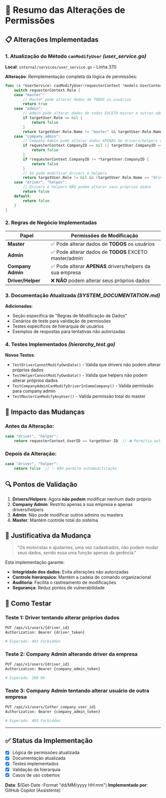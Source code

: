 # 🔐 Resumo das Alterações de Permissões

## 📋 Alterações Implementadas

### 1. **Atualização do Método `canModifyUser`** _(user_service.go)_

**Local**: `internal/services/user_service.go` - Linha 370

**Alteração**: Reimplementação completa da lógica de permissões:

```go
func (s *UserService) canModifyUser(requesterContext *models.UserContext, targetUser *models.User) bool {
	switch requesterContext.Role {
	case "master":
		// Master pode alterar dados de TODOS os usuários
		return true
	case "admin":
		// Admin pode alterar dados de todos EXCETO master e outros admins
		if targetUser.Role == nil {
			return false
		}
		return targetUser.Role.Name != "master" && targetUser.Role.Name != "admin"
	case "company_admin":
		// Company Admin pode alterar dados APENAS de drivers/helpers da SUA empresa
		if requesterContext.CompanyID == nil || targetUser.CompanyID == nil {
			return false
		}
		if *requesterContext.CompanyID != *targetUser.CompanyID {
			return false
		}
		// Só pode modificar drivers e helpers
		return targetUser.Role != nil && (targetUser.Role.Name == "driver" || targetUser.Role.Name == "helper")
	case "driver", "helper":
		// Drivers e helpers NÃO podem alterar seus próprios dados
		return false
	default:
		return false
	}
}
```

### 2. **Regras de Negócio Implementadas**

| Papel | Permissões de Modificação |
|-------|---------------------------|
| **Master** | ✅ Pode alterar dados de **TODOS** os usuários |
| **Admin** | ✅ Pode alterar dados de **TODOS** EXCETO master/admin |
| **Company Admin** | ✅ Pode alterar **APENAS** drivers/helpers da sua empresa |
| **Driver/Helper** | ❌ **NÃO** podem alterar seus próprios dados |

### 3. **Documentação Atualizada** _(SYSTEM_DOCUMENTATION.md)_

**Adicionadas**:
- Seção específica de "Regras de Modificação de Dados"
- Cenários de teste para validação de permissões
- Testes específicos de hierarquia de usuários
- Exemplos de respostas para tentativas não autorizadas

### 4. **Testes Implementados** _(hierarchy_test.go)_

**Novos Testes**:
- `TestDriverCannotModifyOwnData()` - Valida que drivers não podem alterar próprios dados
- `TestHelperCannotModifyOwnData()` - Valida que helpers não podem alterar próprios dados  
- `TestCompanyAdminCanModifyDriverInSameCompany()` - Valida permissão para company admin
- `TestMasterCanModifyAnyUser()` - Valida permissão total do master

## 🎯 Impacto das Mudanças

### **Antes da Alteração**:
```go
case "driver", "helper":
    return requesterContext.UserID == targetUser.ID  // ❌ Permitia automodificação
```

### **Depois da Alteração**:
```go
case "driver", "helper":
    return false  // ✅ NÃO permite automodificação
```

## 🔍 Pontos de Validação

1. **Drivers/Helpers**: Agora **não podem** modificar nenhum dado próprio
2. **Company Admin**: Restrito apenas à sua empresa e apenas drivers/helpers
3. **Admin**: Não pode modificar outros admins ou masters
4. **Master**: Mantém controle total do sistema

## 📝 Justificativa da Mudança

> "Os motoristas e ajudantes, uma vez cadastrados, não podem mudar seus dados, sendo essa uma função apenas da gerência."

Esta implementação garante:
- **Integridade dos dados**: Evita alterações não autorizadas
- **Controle hierárquico**: Mantém a cadeia de comando organizacional
- **Auditoria**: Facilita o rastreamento de modificações
- **Segurança**: Reduz pontos de vulnerabilidade

## 🔧 Como Testar

### Teste 1: Driver tentando alterar próprios dados
```bash
PUT /api/v1/users/{driver_id}
Authorization: Bearer {driver_token}

# Esperado: 403 Forbidden
```

### Teste 2: Company Admin alterando driver da empresa
```bash
PUT /api/v1/users/{driver_id}
Authorization: Bearer {company_admin_token}

# Esperado: 200 OK
```

### Teste 3: Company Admin tentando alterar usuário de outra empresa
```bash
PUT /api/v1/users/{other_company_user_id}
Authorization: Bearer {company_admin_token}

# Esperado: 403 Forbidden
```

---

## ✅ Status da Implementação

- [x] Lógica de permissões atualizada
- [x] Documentação atualizada
- [x] Testes implementados
- [x] Validação da hierarquia
- [x] Casos de uso cobertos

**Data**: $(Get-Date -Format "dd/MM/yyyy HH:mm")
**Implementado por**: GitHub Copilot (Assistente)